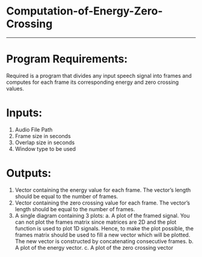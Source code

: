 # Computation-of-Energy-Zero-Crossing
--------------------------------------
# Program Requirements:
Required is a program that divides any input speech signal into frames and computes for each frame its corresponding energy and zero crossing values.

# Inputs: 
1.	Audio File Path
2.	Frame size in seconds
3.	Overlap size in seconds
4.	Window type to be used

# Outputs:
1.	Vector containing the energy value for each frame. The vector’s length should be equal to the number of frames.
2.	Vector containing the zero crossing value for each frame. The vector’s length should be equal to the number of frames.
3.	A single diagram containing 3 plots:
a.	A plot of the framed signal. You can not plot the frames matrix since matrices are 2D and the plot function is used to plot 1D signals. Hence, to make the plot possible, the frames matrix should be used to fill a new vector which will be plotted. The new vector is constructed by concatenating consecutive frames.
b.	A plot of the energy vector.
c.	A plot of the zero crossing vector



